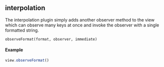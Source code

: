 interpolation
-------------------------------

The interpolation plugin simply adds another observer method to the view which can observe many keys at once and invoke the observer with a single formatted string.

`observeFormat(format, observer, immediate)`

#### Example

```javascript
view.observeFormat()
```
